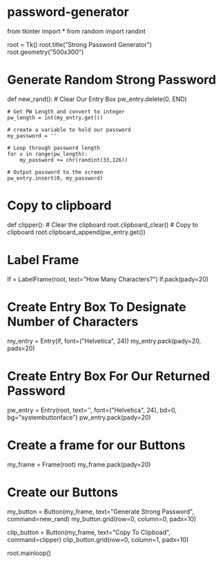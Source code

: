 # password-generator
from tkinter import *
from random import randint

root = Tk()
root.title("Strong Password Generator")
root.geometry("500x300")

# Generate Random Strong Password
def new_rand():
	# Clear Our Entry Box
	pw_entry.delete(0, END)

	# Get PW Length and convert to integer
	pw_length = int(my_entry.get())

	# create a variable to hold our password
	my_password = ''

	# Loop through password length
	for x in range(pw_length):
		my_password += chr(randint(33,126))

	# Output password to the screen
	pw_entry.insert(0, my_password)


# Copy to clipboard
def clipper():
	# Clear the clipboard
	root.clipboard_clear()
	# Copy to clipboard
	root.clipboard_append(pw_entry.get())

# Label Frame
lf = LabelFrame(root, text="How Many Characters?")
lf.pack(pady=20)

# Create Entry Box To Designate Number of Characters
my_entry = Entry(lf, font=("Helvetica", 24))
my_entry.pack(pady=20, padx=20)

# Create Entry Box For Our Returned Password
pw_entry = Entry(root, text='', font=("Helvetica", 24), bd=0, bg="systembuttonface")
pw_entry.pack(pady=20)

# Create a frame for our Buttons
my_frame = Frame(root)
my_frame.pack(pady=20)

# Create our Buttons
my_button = Button(my_frame, text="Generate Strong Password", command=new_rand)
my_button.grid(row=0, column=0, padx=10)

clip_button = Button(my_frame, text="Copy To Clipboad", command=clipper)
clip_button.grid(row=0, column=1, padx=10)

root.mainloop()
